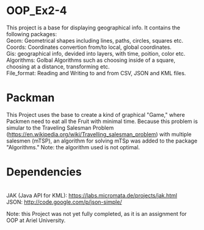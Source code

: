 # OOP_Ex2-4
This project is a base for displaying geographical info.
It contains the following packages:
<br/>  Geom: Geometrical shapes including lines, paths, circles, squares etc.
<br/>  Coords: Coordinates convertion from/to local, global coordinates.
<br/>  Gis: geographical info, devided into layers, with time, poition, color etc.
<br/>  Algorithms: Golbal Algorithms such as choosing inside of a square, choosing at a distance, transforming etc.
<br/>  File_format: Reading and Writing to and from CSV, JSON and KML files.

# Packman
This Project uses the base to create a kind of graphical "Game," where Packmen need to eat all the Fruit with minimal time.
Because this problem is simular to the Traveling Salesman Problem (https://en.wikipedia.org/wiki/Travelling_salesman_problem) with multiple salesmen (mTSP), an algorithm for solving mTSp was added to the package "Algorithms."
Note: the algorithm used is not optimal.

# Dependencies
<br/>  JAK (Java API for KML): https://labs.micromata.de/projects/jak.html
<br/>  JSON: http://code.google.com/p/json-simple/
  
Note: this Project was not yet fully completed, as it is an assignment for OOP at Ariel University.
